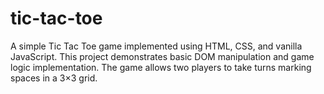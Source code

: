 # tic-tac-toe
A simple Tic Tac Toe game implemented using HTML, CSS, and vanilla JavaScript. This project demonstrates basic DOM manipulation and game logic implementation. The game allows two players to take turns marking spaces in a 3×3 grid. 
